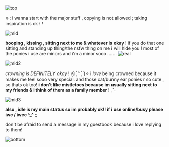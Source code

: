 ![top](https://64.media.tumblr.com/b8e52adadc128b0d2d12e0034b38c603/6610d4ad3f2ba77c-ae/s540x810/872140d34f78ec503667774874866015a8d242dd.gifv) 



𖦹 : i wanna start with the major stuff , copying is not allowed ; taking inspiration is ok *! !*

![mid](https://64.media.tumblr.com/0b320fd65a77983691c4bd50474c475f/de3806085997d66d-70/s540x810/5f13668eb434a24b0e5d4c72647df316b6bc20f0.pnj)


**booping , kissing , sitting next to me & whatever is okay** ! if you do that one sitting and standing up thing/the nsfw thing on me i will hide you ! most of the ponies i use are minors and i'm a minor sooo  ....... ![real](https://maguro.carrd.co/assets/images/gallery08/347f80df.gif?v=6d27d80b)

![mid2](https://64.media.tumblr.com/0b320fd65a77983691c4bd50474c475f/de3806085997d66d-70/s540x810/5f13668eb434a24b0e5d4c72647df316b6bc20f0.pnj)

*crowning is DEFINITELY okay* ! ദ്ദി ˉ͈̀꒳ˉ͈́ )✧ i *love* being crowned because it makes me feel sooo very special. and those cat/bunny ear ponies r so cute , so thats ok too! **i don't like mistletoes because im usually sitting next to my friends & i think of them as a family member** ! ˎˊ˗

![mid3](https://64.media.tumblr.com/0b320fd65a77983691c4bd50474c475f/de3806085997d66d-70/s540x810/5f13668eb434a24b0e5d4c72647df316b6bc20f0.pnj)

**also , idle is my main status so im probably ok!! if i use online/busy please iwc / iwec ^_^** ;; 

don't be afraid to send a message in my guestbook because i love replying to them!

![bottom](https://cdn.discordapp.com/attachments/1064597015503315054/1127294873133920336/Untitled2425_20230708184658.png)


